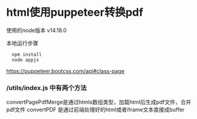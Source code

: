 # html使用puppeteer转换pdf
使用的node版本 v14.18.0

本地运行步骤

```
  npm install
  node appjs
```
https://puppeteer.bootcss.com/api#class-page
### /utils/index.js 中有两个方法
  convertPagePdfMerge是通过htmls数组类型，加载html后生成pdf文件，合并pdf文件
  convertPDF 是通过前端处理好的html或者iframe文本直接成buffer